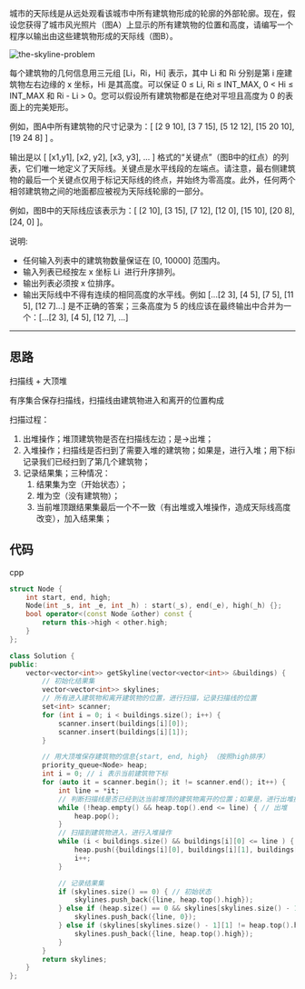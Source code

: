 城市的天际线是从远处观看该城市中所有建筑物形成的轮廓的外部轮廓。现在，假设您获得了城市风光照片（图A）上显示的所有建筑物的位置和高度，请编写一个程序以输出由这些建筑物形成的天际线（图B）。

![the-skyline-problem](https://muyids.oss-cn-beijing.aliyuncs.com/218.skyline.png)

每个建筑物的几何信息用三元组 [Li，Ri，Hi] 表示，其中 Li 和 Ri 分别是第 i 座建筑物左右边缘的 x 坐标，Hi 是其高度。可以保证 0 ≤ Li, Ri ≤ INT_MAX, 0 < Hi ≤ INT_MAX 和 Ri - Li > 0。您可以假设所有建筑物都是在绝对平坦且高度为 0 的表面上的完美矩形。

例如，图A中所有建筑物的尺寸记录为：[ [2 9 10], [3 7 15], [5 12 12], [15 20 10], [19 24 8] ] 。

输出是以 [ [x1,y1], [x2, y2], [x3, y3], ... ] 格式的“关键点”（图B中的红点）的列表，它们唯一地定义了天际线。关键点是水平线段的左端点。请注意，最右侧建筑物的最后一个关键点仅用于标记天际线的终点，并始终为零高度。此外，任何两个相邻建筑物之间的地面都应被视为天际线轮廓的一部分。

例如，图B中的天际线应该表示为：[ [2 10], [3 15], [7 12], [12 0], [15 10], [20 8], [24, 0] ]。

说明:

- 任何输入列表中的建筑物数量保证在 [0, 10000] 范围内。
- 输入列表已经按左 x 坐标 Li  进行升序排列。
- 输出列表必须按 x 位排序。
- 输出天际线中不得有连续的相同高度的水平线。例如 [...[2 3], [4 5], [7 5], [11 5], [12 7]...] 是不正确的答案；三条高度为 5 的线应该在最终输出中合并为一个：[...[2 3], [4 5], [12 7], ...]

---

## 思路

扫描线 + 大顶堆

有序集合保存扫描线，扫描线由建筑物进入和离开的位置构成

扫描过程：

1. 出堆操作；堆顶建筑物是否在扫描线左边；是->出堆；
2. 入堆操作；扫描线是否扫到了需要入堆的建筑物；如果是，进行入堆；用下标i记录我们已经扫到了第几个建筑物；
3. 记录结果集；三种情况：
   1. 结果集为空（开始状态）；
   2. 堆为空（没有建筑物）；
   3. 当前堆顶跟结果集最后一个不一致（有出堆或入堆操作，造成天际线高度改变），加入结果集；

## 代码

cpp

```cpp
struct Node {
    int start, end, high;
    Node(int _s, int _e, int _h) : start(_s), end(_e), high(_h) {};
    bool operator<(const Node &other) const {
        return this->high < other.high;
    }
};

class Solution {
public:
    vector<vector<int>> getSkyline(vector<vector<int>> &buildings) {
        // 初始化结果集
        vector<vector<int>> skylines;
        // 所有进入建筑物和离开建筑物的位置，进行扫描，记录扫描线的位置
        set<int> scanner;
        for (int i = 0; i < buildings.size(); i++) {
            scanner.insert(buildings[i][0]);
            scanner.insert(buildings[i][1]);
        }

        // 用大顶堆保存建筑物的信息{start, end, high} （按照high排序）
        priority_queue<Node> heap;
        int i = 0; // i 表示当前建筑物下标
        for (auto it = scanner.begin(); it != scanner.end(); it++) {
            int line = *it;
            // 判断扫描线是否已经到达当前堆顶的建筑物离开的位置；如果是，进行出堆操作；循环
            while (!heap.empty() && heap.top().end <= line) { // 出堆
                heap.pop();
            }
            // 扫描到建筑物进入，进行入堆操作
            while (i < buildings.size() && buildings[i][0] <= line ) {
                heap.push({buildings[i][0], buildings[i][1], buildings[i][2]});
                i++;
            }

            // 记录结果集
            if (skylines.size() == 0) { // 初始状态
                skylines.push_back({line, heap.top().high});
            } else if (heap.size() == 0 && skylines[skylines.size() - 1][1] != 0) { // 堆为空
                skylines.push_back({line, 0});
            } else if (skylines[skylines.size() - 1][1] != heap.top().high) { // 当前堆顶跟结果集最后一个高度不一致；
                skylines.push_back({line, heap.top().high});
            }
        }
        return skylines;
    }
};
```
